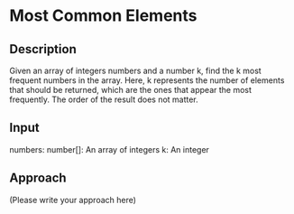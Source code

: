 # Most Common Elements

## Description

Given an array of integers numbers and a number k, find the k most frequent numbers in the array. Here, k represents the number of elements that should be returned, which are the ones that appear the most frequently. The order of the result does not matter.

## Input

numbers: number[]: An array of integers
k: An integer

## Approach

(Please write your approach here)
